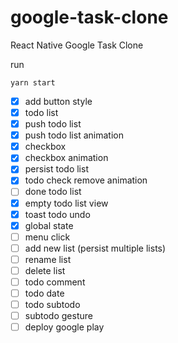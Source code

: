 # google-task-clone
React Native Google Task Clone


run
```
yarn start
```


* [x] add button style
* [x] todo list
* [x] push todo list
* [x] push todo list animation
* [x] checkbox
* [x] checkbox animation
* [x] persist todo list
* [x] todo check remove animation
* [ ] done todo list
* [x] empty todo list view
* [x] toast todo undo
* [x] global state
* [ ] menu click
* [ ] add new list (persist multiple lists)
* [ ] rename list
* [ ] delete list
* [ ] todo comment
* [ ] todo date
* [ ] todo subtodo
* [ ] subtodo gesture
* [ ] deploy google play
